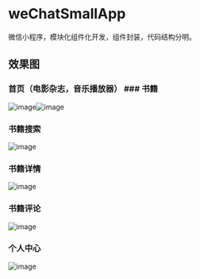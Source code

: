 # weChatSmallApp
微信小程序，模块化组件化开发，组件封装，代码结构分明。
## 效果图
### 首页（电影杂志，音乐播放器）                          ### 书籍
![image](https://github.com/NiceGuSheng/weChatSmallApp/blob/master/%E6%95%88%E6%9E%9C%E5%9B%BE/3.png)![image](https://github.com/NiceGuSheng/weChatSmallApp/blob/master/%E6%95%88%E6%9E%9C%E5%9B%BE/4.png)
### 书籍搜索
![image](https://github.com/NiceGuSheng/weChatSmallApp/blob/master/%E6%95%88%E6%9E%9C%E5%9B%BE/2.png)
### 书籍详情
![image](https://github.com/NiceGuSheng/weChatSmallApp/blob/master/%E6%95%88%E6%9E%9C%E5%9B%BE/6.png)
### 书籍评论
![image](https://github.com/NiceGuSheng/weChatSmallApp/blob/master/%E6%95%88%E6%9E%9C%E5%9B%BE/1.png)
### 个人中心
![image](https://github.com/NiceGuSheng/weChatSmallApp/blob/master/%E6%95%88%E6%9E%9C%E5%9B%BE/5.png)
